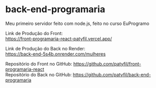 # back-end-programaria
Meu primeiro servidor feito com node.js, feito no curso EuProgramo

Link de Produção do Front:  
https://front-programaria-react-patyfil.vercel.app/  

Link de Produção do Back no Render:  
https://back-end-5s4b.onrender.com/mulheres  

Repositório do Front no GitHub: https://github.com/patyfil/front-programaria-react  
Repositório do Back no GitHub: https://github.com/patyfil/back-end-programaria  
